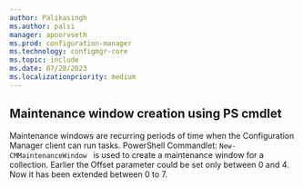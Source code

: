 ```yaml
---
author: Palikasingh
ms.author: palsi
manager: apoorvseth
ms.prod: configuration-manager
ms.technology: configmgr-core
ms.topic: include
ms.date: 07/28/2023
ms.localizationpriority: medium
---
```


## <a name="bkmk_PSMW"></a> Maintenance window creation using PS cmdlet

<!--17686942-->
Maintenance windows are recurring periods of time when the Configuration Manager client can run tasks. 
PowerShell Commandlet:  ``` New-CMMaintenanceWindow  ``` is used to create a maintenance window for a collection. Earlier the Offset parameter could be set only between 0 and 4. Now it has been extended between 0 to 7.
